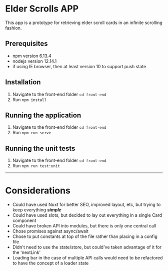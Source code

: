 # Elder Scrolls APP
This app is a prototype for retrieving elder scroll cards in an infinite scrolling fashion.

## Prerequisites
- npm version 6.13.4 
- nodejs version 12.14.1
- if using IE browser, then at least version 10 to support push state

## Installation
1. Navigate to the front-end folder `cd front-end`
2. Run `npm install`

## Running the application
1. Navigate to the front-end folder `cd front-end`
2. Run `npm run serve`

## Running the unit tests
1. Navigate to the front-end folder `cd front-end`
2. Run `npm run test:unit`

---

# Considerations
- Could have used Nuxt for better SEO, improved layout, etc, but trying to keep everything ***simple***
- Could have used slots, but decided to lay out everything in a single Card component
- Could have broken API into modules, but there is only one central call
- Chose promises against async/await
- Chose to put constants at top of the file rather than placing in a config file
- Didn't need to use the state/store, but could've taken advantage of it for the 'nextLink'
- Loading bar in the case of multiple API calls would need to be refactored to have the concept of a loader state